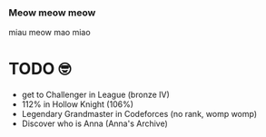 ### Meow meow meow
miau meow mao miao
# TODO 🤓
- get to Challenger in League (bronze IV)
- 112% in Hollow Knight (106%)
- Legendary Grandmaster in Codeforces (no rank, womp womp)
- Discover who is Anna (Anna's Archive)
<!--
**Discomanfulanito/discomanfulanito** is a ✨ _special_ ✨ repository because its `README.md` (this file) appears on your GitHub profile.

Here are some ideas to get you started:

- 🔭 I’m currently working on ...
- 🌱 I’m currently learning ...
- 👯 I’m looking to collaborate on ...
- 🤔 I’m looking for help with ...
- 💬 Ask me about ...
- 📫 How to reach me: ...
- 😄 Pronouns: ...
- ⚡ Fun fact: ...
-->
